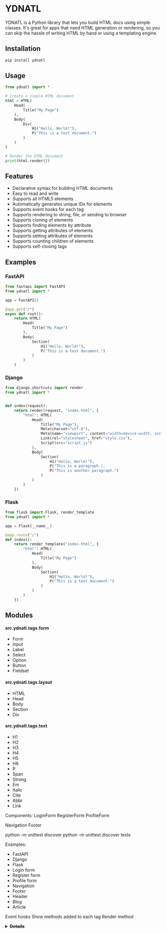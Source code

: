 # YDNATL 

YDNATL is a Python library that lets you build HTML docs using simple classes. It's great for apps that need HTML generation or rendering, so you can skip the hassle of writing HTML by hand or using a templating engine.

## Installation

```bash
pip install ydnatl
```

## Usage

```python
from ydnatl import *

# Create a simple HTML document
html = HTML(
    Head(
        Title("My Page")
    ),
    Body(
        Div(
            H1("Hello, World!"),
            P("This is a test document.")
        )
    )
)

# Render the HTML document
print(html.render())
```

## Features

- Declarative syntax for building HTML documents
- Easy to read and write
- Supports all HTML5 elements
- Automatically generates unique IDs for elements
- Supports event hooks for each tag
- Supports rendering to string, file, or sending to browser
- Supports cloning of elements
- Supports finding elements by attribute
- Supports getting attributes of elements
- Supports setting attributes of elements
- Supports counting children of elements
- Supports self-closing tags

## Examples

### FastAPI

```python
from fastapi import FastAPI
from ydnatl import *

app = FastAPI()

@app.get("/")
async def root():
    return HTML(
        Head(
            Title("My Page")
        ),
        Body(
            Section(
                H1("Hello, World!"),
                P("This is a test document.")
            )
        )
    )
```

### Django

```python
from django.shortcuts import render
from ydnatl import *


def index(request):
    return render(request, "index.html", {
        "html": HTML(
            Head(
                Title("My Page"),
                Meta(charset="utf-8"),
                Meta(name="viewport", content="width=device-width, initial-scale=1.0"),
                Link(rel="stylesheet", href="style.css"),
                Script(src="script.js")
            ),
            Body(
                Section(
                    H1("Hello, World!"),
                    P("This is a paragraph.),
                    P("This is another paragraph.")
                )
            )
        )
    })
```

### Flask

```python
from flask import Flask, render_template
from ydnatl import *

app = Flask(__name__)

@app.route("/")
def index():
    return render_template("index.html", {
        "html": HTML(
            Head(
                Title("My Page")
            ),
            Body(
                Section(
                    H1("Hello, World!"),
                    P("This is a test document.")
                )
            )
        )
    })
```

## Modules

#### src.ydnatl.tags.form

- Form
- Input
- Label
- Select
- Option
- Button
- Fieldset

#### src.ydnatl.tags.layout

- HTML
- Head
- Body
- Section
- Div

#### src.ydnatl.tags.text

- H1
- H2
- H3
- H4
- H5
- H6
- P
- Span
- Strong
- Em
- Italic
- Cite
- Abbr
- Link












Components:
LoginForm
RegisterForm
ProfileForm

Navigation
Footer

python -m unittest discover
 python -m unittest discover tests


Examples:

- FastAPI
- Django
- Flask
- Login form
- Register form
- Profile form
- Navigation
- Footer
- Header
- Blog
- Article

Event hooks 
Show methods added to each tag 
Render method



<area>
<article>
<aside>
<b>
<base>
<bdi>
<bdo>
<caption>
<col>
<colgroup>
<data>
<del>
<details>
<dfn>
<dialog>
<embed>
<hgroup>
<ins>
<kbd>
<legend>
<map>
<mark>
<meta>
<meter>
<nav>
<noscript>
<object>
<option>
<output>
<progress>
<summary>
<template>
<track>
<u>
<var>


# class TestMainTag(unittest.TestCase):
#     def test_tag_initialization(self):
#         tag = HTMLTag("Hello", tag="p")
#         self.assertEqual(tag.tag, "p")
#         self.assertEqual(tag.text, "Hello")
#         self.assertEqual(tag.children, [])
#         self.assertEqual(tag.attributes, {})

#     def test_tag_render(self):
#         tag = HTMLTag("Hello", tag="p")
#         self.assertEqual(tag.render(), "<p>Hello</p>")

#     def test_tag_with_children(self):
#         child1 = HTMLTag("Child 1", tag="span")
#         child2 = HTMLTag("Child 2", tag="span")
#         parent = HTMLTag([child1, child2], tag="div")
#         self.assertEqual(parent.render(), "<div><span>Child 1</span><span>Child 2</span></div>")


# class TestSubclasses(unittest.TestCase):
#     def test_section(self):
#         section = Section(Div(H1("Hello World!"), Paragraph("This is a paragraph")))
#         self.assertIn("<section>", section.render())
#         self.assertIn("</section>", section.render())
#
#     def test_div(self):
#         div = Div(H1("Hello World!"), Paragraph("This is a paragraph"))
#         self.assertIn("<div>", div.render())
#         self.assertIn("</div>", div.render())
#
#     def test_button(self):
#         button = Button("Click me!")
#         self.assertEqual(button.render(), "<button>Click me!</button>")
